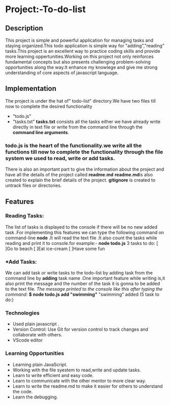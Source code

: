 # Project:-To-do-list
## Description
This project is  simple and powerful application for managing tasks and staying organized.This todo application is simple way  for "adding","reading" tasks.This project is an excellent way to practice coding skills and provide more learning oppertunities.Working on this project not only reinforces fundamental concepts but also presents challenging problem-solving opportunities along the way.It enhance my knowlege and give me strong understanding of core aspects of javascript language.
## Implementation  
The project is under the hat of" todo-list" directory.We have two files till now to complete the desired functionality
   - "todo.js"
   - "tasks.txt"
**tasks.txt** consists all the tasks  either we have already write directly in text file or write from the command line through the **command line arguments**.
### **todo.js** is the heart of the functionality.we write all the functions till now to complete the functionality through the file system we used to read, write or add tasks. 
There is also an important part to give the information about the project and have all the details of the project called **readme.md**
**readme.md**is also created to explain the brief details of the project.
**gitignore** is created to untrack files or directories.
## Features
### Reading Tasks:  
The list of tasks is displayed to the console if there will be no new added task .For implementing this features we can type the  following command on command-line
**node <filename>**.It will read the text file .It also count the tasks while reading and print it to console.for example:-
**node todo.js**
3 tasks to do:
[ ]Go to beach
[ ]Eat ice-cream
[ ]Have some fun
### *Add Tasks: 
We can add task or write tasks to the todo-list by adding task from the command line by  **adding** task name .One important feature while writing is,it also print the message and the number of the task it is gonna to be added to the text file.
*The message printed to the console like this after typing the command:*
**$ node todo.js add "swimming"**
"swimming" added (5 task to do:)
### Technologies
- Used plain javascript .
- Version Control: Use Git for version control to track changes and collaborate with others. 
- VScode editor
### Learning Opportunities
- Learning plain JavaScript.
- Working with the file syestem to read,write and update tasks.
- Learn to write efficient and easy code.
- Learn to communicate with the other mentor to more clear way.
- Learn to write the readme.md to make it easier for others to understand the code.
- Learn the debugging.  